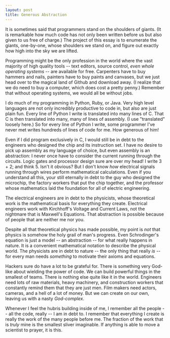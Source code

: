 ```yaml
---
layout: post
title: Generous Abstraction
---
```


It is sometimes said that programmers stand on the shoulders of giants. (It is remarkable how much code has not only been written before us but also given to us free of charge.) The project of this essay is to enumerate the giants, one-by-one, whose shoulders we stand on, and figure out exactly how high into the sky we are lifted.

Programming might be the only profession in the world where the vast majority of high quality tools -- text editors, source control, *even whole operating systems* -- are available for free. Carpenters have to buy hammers and nails, painters have to buy paints and canvases, but we just head over to the magical land of Github and download away. (I realize that we do need to buy a computer, which does cost a pretty penny.) Remember that without operating systems, we would all be without jobs.

I do much of my programming in Python, Ruby, or Java. Very high level languages are not only incredibly productive to code in, but also are just plain fun. Every line of Python I write is translated into many lines of C. That C is then translated into many, many of lines of assembly. (I use "translated" loosely here.) So for every line of Python I write, some programmer I've never met writes hundreds of lines of code for me. How generous of him!

Even if I did program exclusively in C, I would still be in debt to the engineers who designed the chip and its instruction set. I have no desire to pick up assembly as my language of choice, but even assembly is an abstraction: I never once have to consider the current running through the circuits. Logic gates and processor design sure are over my head! I write 3 + 2; and think 5. Isn't it obvious? But I don't know *how* electrical signals running through wires perform mathematical calculations. Even if you understand all this, your still eternally in debt to the guy who designed the microchip, the factory workers that put the chip together, and the professor whose mathematics laid the foundation for all of electric engineering.

The electrical engineers are in debt to the physicists, whose theoretical work is the mathematical basis for everything they create. Electrical engineers work with Kirchhoff's Voltage and Current Laws, not the nightmare that is Maxwell's Equations. That abstraction is possible because of people that are neither me nor you.

Despite all that theoretical physics has made possible, my point is *not* that physics is somehow the holy grail of man's progress. Even Schrodinger's equation is just a model -- an abstraction -- for what really happens in nature. It is a convenient mathematical notation to describe the physical world. The physicists are in debt to nature -- the only thing that really *is* -- for every man needs *something* to motivate their axioms and equations.

Hackers sure do have a lot to be grateful for. There is something very God-like about wielding the power of code. We can build powerful things in the smallest of teams. There is nothing else quite like it in the world. Engineers need lots of raw materials, heavy machinery, and construction workers that constantly remind them that they are just men. Film makers need actors, cameras, and a hell of a lot of money. But we can create on our own, leaving us with a nasty *God-complex*.

Whenever I feel the hubris building inside of me, I remember all the people  -- all the code, really -- I am in debt to. I remember that everything I create is really the work of the many people before me. The fraction of the work that is *truly* mine is the smallest sliver imaginable. If anything is able to move a scientist to prayer, it is this.

